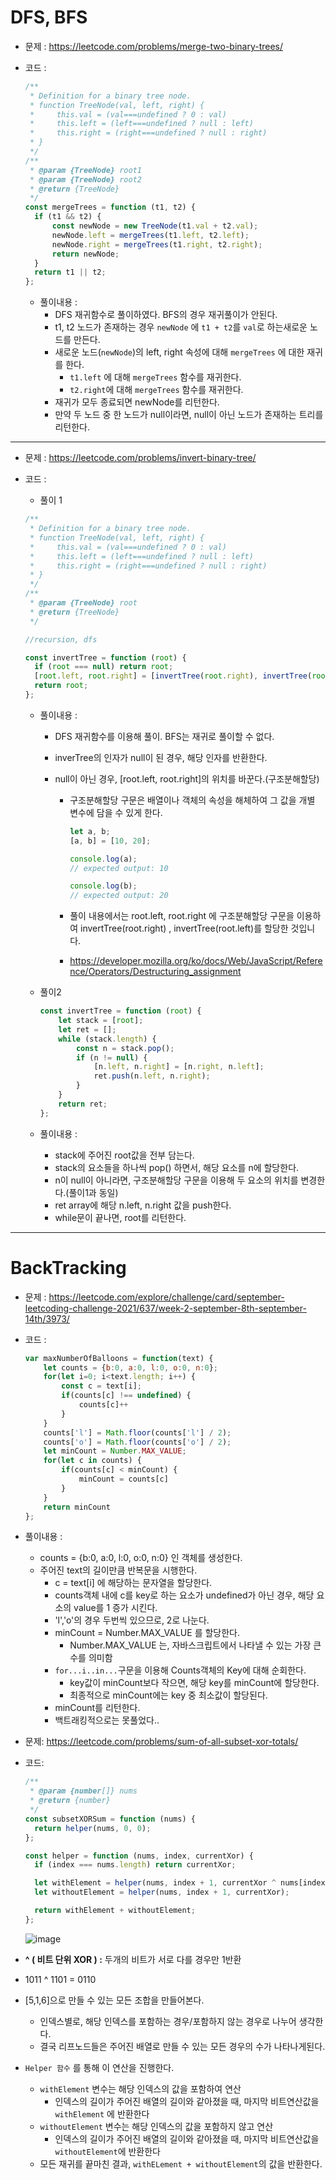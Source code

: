 # DFS, BFS

- 문제 : https://leetcode.com/problems/merge-two-binary-trees/

- 코드 : 

  ```javascript
  /**
   * Definition for a binary tree node.
   * function TreeNode(val, left, right) {
   *     this.val = (val===undefined ? 0 : val)
   *     this.left = (left===undefined ? null : left)
   *     this.right = (right===undefined ? null : right)
   * }
   */
  /**
   * @param {TreeNode} root1
   * @param {TreeNode} root2
   * @return {TreeNode}
   */
  const mergeTrees = function (t1, t2) {
  	if (t1 && t2) {
  		const newNode = new TreeNode(t1.val + t2.val);
  		newNode.left = mergeTrees(t1.left, t2.left);
  		newNode.right = mergeTrees(t1.right, t2.right);
  		return newNode;
  	}
  	return t1 || t2;
  };
  ```

  - 풀이내용 :
    - DFS 재귀함수로 풀이하였다. BFS의 경우 재귀풀이가 안된다.
    - t1, t2 노드가 존재하는 경우 `newNode` 에 `t1 + t2`를 `val`로 하는새로운 노드를 만든다.
    - 새로운 노드(`newNode`)의 left, right 속성에 대해  `mergeTrees` 에 대한 재귀를 한다.
      - `t1.left` 에 대해 `mergeTrees` 함수를 재귀한다. 
      - `t2.right`에 대해 `mergeTrees` 함수를 재귀한다.
    - 재귀가 모두 종료되면 newNode를 리턴한다.
    - 만약 두 노드 중 한 노드가 null이라면, null이 아닌 노드가 존재하는 트리를 리턴한다.

---

- 문제 : https://leetcode.com/problems/invert-binary-tree/

- 코드 :

  - 풀이 1

  ```javascript
  /**
   * Definition for a binary tree node.
   * function TreeNode(val, left, right) {
   *     this.val = (val===undefined ? 0 : val)
   *     this.left = (left===undefined ? null : left)
   *     this.right = (right===undefined ? null : right)
   * }
   */
  /**
   * @param {TreeNode} root
   * @return {TreeNode}
   */
  
  //recursion, dfs
  
  const invertTree = function (root) {
  	if (root === null) return root;
  	[root.left, root.right] = [invertTree(root.right), invertTree(root.left)];
  	return root;
  };
  
  ```

  - 풀이내용 :

    - DFS 재귀함수를 이용해 풀이. BFS는 재귀로 풀이할 수 없다.

    - inverTree의 인자가 null이 된 경우, 해당 인자를 반환한다.

    - null이 아닌 경우, [root.left, root.right]의 위치를 바꾼다.(구조분해할당)

      - 구조분해할당 구문은 배열이나 객체의 속성을 해체하여 그 값을 개별 변수에 담을 수 있게 한다.

        ```javascript
        let a, b;
        [a, b] = [10, 20];
        
        console.log(a);
        // expected output: 10
        
        console.log(b);
        // expected output: 20
        
        ```

      - 풀이 내용에서는 root.left, root.right 에 구조분해할당 구문을 이용하여 invertTree(root.right) , invertTree(root.left)를 할당한 것입니다.

      - https://developer.mozilla.org/ko/docs/Web/JavaScript/Reference/Operators/Destructuring_assignment

  - 풀이2

    ```javascript
    const invertTree = function (root) {
    	let stack = [root];
    	let ret = [];
    	while (stack.length) {
    		const n = stack.pop();
    		if (n != null) {
    			[n.left, n.right] = [n.right, n.left];
    			ret.push(n.left, n.right);
    		}
    	}
    	return ret;
    };
    ```

  - 풀이내용 :
    - stack에 주어진 root값을 전부 담는다.
    - stack의 요소들을 하나씩 pop() 하면서, 해당 요소를 n에 할당한다.
    - n이 null이 아니라면, 구조분해할당 구문을 이용해 두 요소의 위치를 변경한다.(풀이1과 동일)
    - ret array에 해당 n.left, n.right 값을 push한다.
    - while문이 끝나면, root를 리턴한다.

----

# BackTracking

- 문제 : https://leetcode.com/explore/challenge/card/september-leetcoding-challenge-2021/637/week-2-september-8th-september-14th/3973/

- 코드 : 

  ```javascript
  var maxNumberOfBalloons = function(text) {
      let counts = {b:0, a:0, l:0, o:0, n:0};
      for(let i=0; i<text.length; i++) {
          const c = text[i];
          if(counts[c] !== undefined) {
              counts[c]++
          }
      }
      counts['l'] = Math.floor(counts['l'] / 2);
      counts['o'] = Math.floor(counts['o'] / 2);
      let minCount = Number.MAX_VALUE;
      for(let c in counts) {
          if(counts[c] < minCount) {
              minCount = counts[c]
          }
      }
      return minCount
  };
  ```

- 풀이내용 :
  - counts = {b:0, a:0, l:0, o:0, n:0} 인 객체를 생성한다.
  - 주어진 text의 길이만큼 반복문을 시행한다.
    - c = text[i] 에 해당하는 문자열을 할당한다.
    - counts객체 내에 c를 key로 하는 요소가 undefined가 아닌 경우, 해당 요소의 value를 1 증가 시킨다.
    - 'l','o'의 경우 두번씩 있으므로, 2로 나눈다.
    - minCount = Number.MAX_VALUE 를 할당한다.
      - Number.MAX_VALUE 는, 자바스크립트에서 나타낼 수 있는 가장 큰 수를 의미함
    - `for...i..in...`구문을 이용해 Counts객체의 Key에 대해 순회한다.
      - key값이 minCount보다 작으면, 해당 key를 minCount에 할당한다.
      - 최종적으로 minCount에는 key 중 최소값이 할당된다.
    - minCount를 리턴한다.
    - 백트래킹적으로는 못풀었다..

- 문제: https://leetcode.com/problems/sum-of-all-subset-xor-totals/

- 코드:

  ```javascript
  /**
   * @param {number[]} nums
   * @return {number}
   */
  const subsetXORSum = function (nums) {
  	return helper(nums, 0, 0);
  };
  
  const helper = function (nums, index, currentXor) {
  	if (index === nums.length) return currentXor;
  
  	let withElement = helper(nums, index + 1, currentXor ^ nums[index]);
  	let withoutElement = helper(nums, index + 1, currentXor);
  
  	return withElement + withoutElement;
  };
  ```

  ![image](https://assets.leetcode.com/users/images/a3577006-9ec5-4d9e-9731-749ab42ba81d_1622422572.769027.png)

- **^ ( 비트 단위 XOR ) :** 두개의 비트가 서로 다를 경우만 1반환

- 1011 ^ 1101 = 0110

- [5,1,6]으로 만들 수 있는 모든 조합을 만들어본다.

  - 인덱스별로, 해당 인덱스를 포함하는 경우/포함하지 않는 경우로 나누어 생각한다.
  - 결국 리프노드들은 주어진 배열로 만들 수 있는 모든 경우의 수가 나타나게된다.

- ` Helper 함수 ` 를 통해 이 연산을 진행한다.

  - ` withElement ` 변수는 해당 인덱스의 값을 포함하여 연산
    - 인덱스의 길이가 주어진 배열의 길이와 같아졌을 때, 마지막 비트연산값을 ` withElement ` 에 반환한다
  - ` withoutElement ` 변수는 해당 인덱스의 값을 포함하지 않고 연산
    - 인덱스의 길이가 주어진 배열의 길이와 같아졌을 때, 마지막 비트연산값을 ` withoutElement `에 반환한다
  - 모든 재귀를 끝마친 결과, ` withELement + withoutElement `의 값을 반환한다.

  